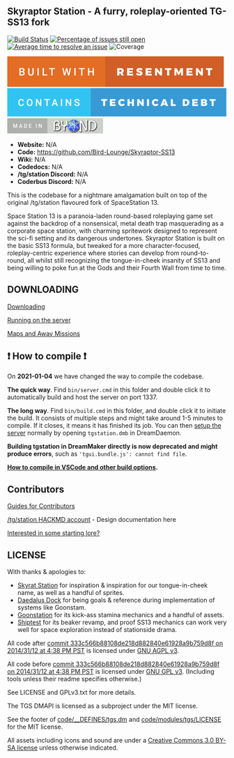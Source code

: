 ## Skyraptor Station - A furry, roleplay-oriented TG-SS13 fork

[![Build Status](https://github.com/Bird-Lounge/Skyraptor-SS13/workflows/CI%20Suite/badge.svg)](https://github.com/Bird-Lounge/Skyraptor-SS13/actions?query=workflow%3A%22CI+Suite%22)
[![Percentage of issues still open](https://isitmaintained.com/badge/open/Bird-Lounge/Skyraptor-SS13.svg)](https://isitmaintained.com/project/Bird-Lounge/Skyraptor-SS13 "Percentage of issues still open")
[![Average time to resolve an issue](https://isitmaintained.com/badge/resolution/Bird-Lounge/Skyraptor-SS13.svg)](https://isitmaintained.com/project/Bird-Lounge/Skyraptor-SS13 "Average time to resolve an issue")
![Coverage](https://img.shields.io/badge/coverage---4%25-red.svg)

[![resentment](.github/images/badges/built-with-resentment.svg)](.github/images/comics/131-bug-free.png) [![technical debt](.github/images/badges/contains-technical-debt.svg)](.github/images/comics/106-tech-debt-modified.png) [![forinfinityandbyond](.github/images/badges/made-in-byond.gif)](https://www.reddit.com/r/SS13/comments/5oplxp/what_is_the_main_problem_with_byond_as_an_engine/dclbu1a)

* **Website:** N/A
* **Code:** https://github.com/Bird-Lounge/Skyraptor-SS13
* **Wiki:** N/A
* **Codedocs:** N/A
* **/tg/station Discord:** N/A
* **Coderbus Discord:** N/A

This is the codebase for a nightmare amalgamation built on top of the original /tg/station flavoured fork of SpaceStation 13.

Space Station 13 is a paranoia-laden round-based roleplaying game set against the backdrop of a nonsensical, metal death trap masquerading as a corporate space station, with charming spritework designed to represent the sci-fi setting and its dangerous undertones.  Skyraptor Station is built on the basic SS13 formula, but tweaked for a more character-focused, roleplay-centric experience where stories can develop from round-to-round, all whilst still recognizing the tongue-in-cheek insanity of SS13 and being willing to poke fun at the Gods and their Fourth Wall from time to time.

## DOWNLOADING
[Downloading](.github/guides/DOWNLOADING.md)

[Running on the server](.github/guides/RUNNING_A_SERVER.md)

[Maps and Away Missions](.github/guides/MAPS_AND_AWAY_MISSIONS.md)

## :exclamation: How to compile :exclamation:

On **2021-01-04** we have changed the way to compile the codebase.

**The quick way**. Find `bin/server.cmd` in this folder and double click it to automatically build and host the server on port 1337.

**The long way**. Find `bin/build.cmd` in this folder, and double click it to initiate the build. It consists of multiple steps and might take around 1-5 minutes to compile. If it closes, it means it has finished its job. You can then [setup the server](.github/guides/RUNNING_A_SERVER.md) normally by opening `tgstation.dmb` in DreamDaemon.

**Building tgstation in DreamMaker directly is now deprecated and might produce errors**, such as `'tgui.bundle.js': cannot find file`.

**[How to compile in VSCode and other build options](tools/build/README.md).**

## Contributors
[Guides for Contributors](.github/CONTRIBUTING.md)

[/tg/station HACKMD account](https://hackmd.io/@tgstation) - Design documentation here

[Interested in some starting lore?](https://github.com/tgstation/common_core)

## LICENSE
With thanks & apologies to:
 - [Skyrat Station](https://github.com/Skyrat-SS13/Skyrat-tg) for inspiration & inspiration for our tongue-in-cheek name, as well as a handful of sprites.
 - [Daedalus Dock](https://github.com/DaedalusDock/daedalusdock) for being goals & reference during implementation of systems like Goonstam.
 - [Goonstation](https://github.com/goonstation/goonstation) for its kick-ass stamina mechanics and a handful of assets.
 - [Shiptest](https://github.com/shiptest-ss13/Shiptest) for its beaker revamp, and proof SS13 mechanics can work very well for space exploration instead of stationside drama.

All code after [commit 333c566b88108de218d882840e61928a9b759d8f on 2014/31/12 at 4:38 PM PST](https://github.com/tgstation/tgstation/commit/333c566b88108de218d882840e61928a9b759d8f) is licensed under [GNU AGPL v3](https://www.gnu.org/licenses/agpl-3.0.html).

All code before [commit 333c566b88108de218d882840e61928a9b759d8f on 2014/31/12 at 4:38 PM PST](https://github.com/tgstation/tgstation/commit/333c566b88108de218d882840e61928a9b759d8f) is licensed under [GNU GPL v3](https://www.gnu.org/licenses/gpl-3.0.html).
(Including tools unless their readme specifies otherwise.)

See LICENSE and GPLv3.txt for more details.

The TGS DMAPI is licensed as a subproject under the MIT license.

See the footer of [code/__DEFINES/tgs.dm](./code/__DEFINES/tgs.dm) and [code/modules/tgs/LICENSE](./code/modules/tgs/LICENSE) for the MIT license.

All assets including icons and sound are under a [Creative Commons 3.0 BY-SA license](https://creativecommons.org/licenses/by-sa/3.0/) unless otherwise indicated.
